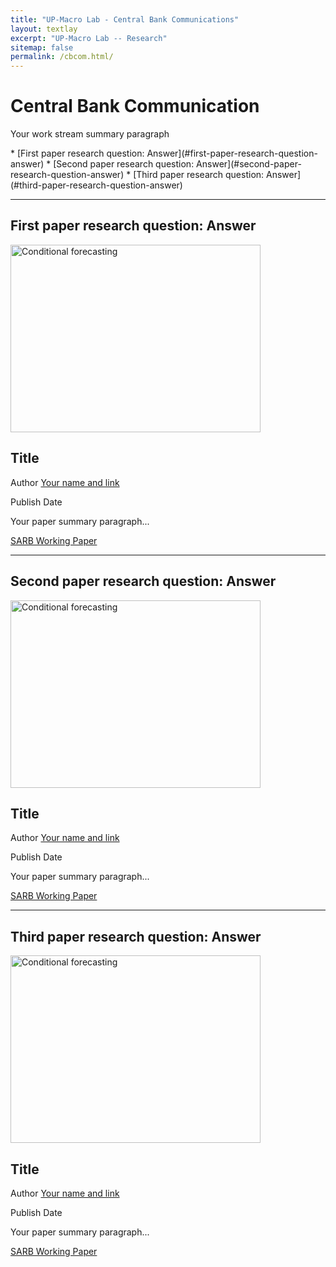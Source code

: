 ```yaml
---
title: "UP-Macro Lab - Central Bank Communications"
layout: textlay
excerpt: "UP-Macro Lab -- Research"
sitemap: false
permalink: /cbcom.html/
---
```


# Central Bank Communication

<p align="justify"> Your work stream summary paragraph </p>
<!-- Replace the text and the hiperlink for your papers. The hyperlink is a replication of the text but is lowercased and the whitespace " " is replaced with a "-". Only words are replication, not punctuation. -->
* [First paper research question: Answer](#first-paper-research-question-answer)
* [Second paper research question: Answer](#second-paper-research-question-answer)
* [Third paper research question: Answer](#third-paper-research-question-answer)

<!-- Divider -->
---
## First paper research question: Answer
<div class="row">
  <div class="col col-md-6" markdown="0">
    <!-- replace with your paper figure -->
    <img src="{{ site.url }}{{ site.baseurl }}/images/pubpic/sentiment_time_guidance.pdf" alt="Conditional forecasting"  width="400" height="300"/>

  </div>
  <div class="col col-md-6" markdown="0">
  <!-- replace title with your title -->
  <h2>Title</h2>
  <!-- replace author with your name and link -->
  <p> Author <a href="https://charlvschoor.github.io/">Your name and link</a> </p>
  <!-- replace with the date of publication -->
  <p>Publish Date</p>
  <!-- replace with your text -->
  <p align="justify"> Your paper summary paragraph... </p>
  <!-- replace with your paper link -->
  <a href="https://www.resbank.co.za/content/dam/sarb/publications/working-papers/2024/Can%20monetary%20and%20fiscal%20policy%20account%20for%20South%20Africa%27s%20economic%20stagnation.pdf" target="_blank">SARB Working Paper</a>

  </div>
</div>

<!-- Divider -->
---

## Second paper research question: Answer
<div class="row">
  <div class="col col-md-6" markdown="0">
  <!-- replace with your paper figure -->
    <img src="{{ site.url }}{{ site.baseurl }}/images/pubpic/sentiment_time_guidance.pdf" alt="Conditional forecasting"  width="400" height="300"/>

  </div>
  <div class="col col-md-6" markdown="0">
  <!-- replace title with your title -->
  <h2>Title</h2>
  <!-- replace author with your name and link -->
  <p> Author <a href="https://charlvschoor.github.io/">Your name and link</a> </p>
  <!-- replace with the date of publication -->
  <p>Publish Date</p>
  <!-- replace with your text -->
  <p align="justify"> Your paper summary paragraph... </p>
  <!-- replace with your paper link -->
  <a href="https://www.resbank.co.za/content/dam/sarb/publications/working-papers/2024/Can%20monetary%20and%20fiscal%20policy%20account%20for%20South%20Africa%27s%20economic%20stagnation.pdf" target="_blank">SARB Working Paper</a>

  </div>
</div>

<!-- Divider -->
---

## Third paper research question: Answer
<div class="row">
  <div class="col col-md-6" markdown="0">
  <!-- replace with your paper figure -->
    <img src="{{ site.url }}{{ site.baseurl }}/images/pubpic/sankey_gmm_8_topics.pdf" alt="Conditional forecasting"  width="400" height="300"/>

  </div>
  <div class="col col-md-6" markdown="0">
  <!-- replace title with your title -->
  <h2>Title</h2>
  <!-- replace author with your name and link -->
  <p> Author <a href="https://charlvschoor.github.io/">Your name and link</a> </p>
  <!-- replace with the date of publication -->
  <p>Publish Date</p>
  <!-- replace with your text -->
  <p align="justify"> Your paper summary paragraph... </p>
  <!-- replace with your paper link -->
  <a href="https://www.resbank.co.za/content/dam/sarb/publications/working-papers/2024/Can%20monetary%20and%20fiscal%20policy%20account%20for%20South%20Africa%27s%20economic%20stagnation.pdf" target="_blank">SARB Working Paper</a>

  </div>
</div>
